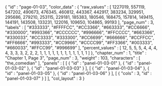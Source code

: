 {
  "id" : "page-01-03",
  "color_data" : {
    "raw_values" : [
      1227019,
      557119,
      547202,
      490673,
      476345,
      460812,
      443367,
      442917,
      383234,
      329951,
      295686,
      279210,
      253115,
      229181,
      185383,
      180546,
      168475,
      157814,
      149415,
      144191,
      143508,
      133231,
      122016,
      109650,
      104865,
      99193
    ],
    "page_num" : 3,
    "labels" : [
      "#333333",
      "#FFFFCC",
      "#CC3366",
      "#663333",
      "#CC6666",
      "#330000",
      "#993366",
      "#CCCCCC",
      "#996666",
      "#FFCCCC",
      "#663366",
      "#330033",
      "#CC3333",
      "#333300",
      "#CC6699",
      "#666666",
      "#CCFFCC",
      "#FF6666",
      "#993333",
      "#CC9966",
      "#CCCC99",
      "#FF3366",
      "#003333",
      "#660033",
      "#FFCC99",
      "#996699"
    ],
    "percent_values" : [
      12,
      5,
      5,
      5,
      4,
      4,
      4,
      4,
      3,
      3,
      3,
      2,
      2,
      2,
      1,
      1,
      1,
      1,
      1,
      1,
      1,
      1,
      1,
      1,
      1,
      1
    ]
  },
  "chapter_num" : 1,
  "title" : "Chapter 1, Page 3",
  "page_num" : 3,
  "weight" : 103,
  "characters" : [
    "the_comedian"
  ],
  "panels" : [
    [
      {
        "id" : "panel-01-03-01"
      },
      {
        "id" : "panel-01-03-02"
      },
      {
        "id" : "panel-01-03-03"
      }
    ],
    [
      {
        "id" : "panel-01-03-04"
      },
      {
        "id" : "panel-01-03-05"
      },
      {
        "id" : "panel-01-03-06"
      }
    ],
    [
      {
        "cols" : 3,
        "id" : "panel-01-03-07"
      }
    ]
  ],
  "col_layout" : 3
}
